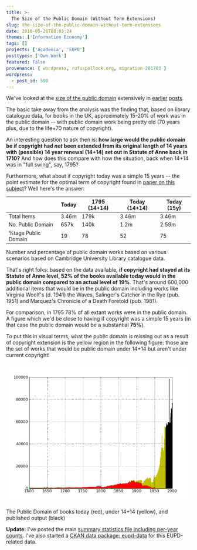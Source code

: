 ```yaml
---
title: >-
  The Size of the Public Domain (Without Term Extensions)
slug: the-size-of-the-public-domain-without-term-extensions
date: 2010-05-26T08:03:24
themes: ['Information Economy']
tags: []
projects: ['Academia', 'EUPD']
posttypes: ['Own Work']
featured: False
provenance: [ wordpress, rufuspollock.org, migration-201703 ]
wordpress:
  - post_id: 590
---
```


We've looked at the [size of the public domain](http://www.rufuspollock.org/2009/11/26/size-of-the-public-domain-iii/) extensively in [earlier](http://www.rufuspollock.org/2009/11/26/size-of-the-public-domain-iii/) [posts](http://www.rufuspollock.org/2009/07/16/size-of-the-public-domain-ii/).

The basic take away from the analysis was the finding that, based on library catalogue data, for books in the UK, approximately 15-20% of work was in the public domain -- with public domain work being pretty old (70 years plus, due to the life+70 nature of copyright).

An interesting question to ask then is: **how large would the public domain be if copyright had *not* been extended from its original length of 14 years with (possible) 14 year renewal (14+14) set out in Statute of Anne back in 1710?** And how does this compare with how the situation, back when 14+14 was in "full swing", say, 1795?

Furthermore, what about if copyright today was a simple 15 years -- the point estimate for the optimal term of copyright found in [paper on this subject](/economics/papers/optimal_copyright_term.pdf)?  Well here's the answer:

  <table class="data">
  <thead>
    <tr><th></th><th>Today</th><th>1795 (14+14)</th><th>Today (14+14)</th><th>Today (15y)</tr></thead>
  <tbody>
    <tr>
      <td>Total Items</td><td>3.46m<td>179k</td><td>3.46m</td><td>3.46m</td>
    </tr>
    <tr>
      <td>No. Public Domain</td><td>657k</td><td>140k</td><td>1.2m</td><td>2.59m</td>
    </tr>
    <tr>
      <td>%tage Public Domain</td><td>19<td>78</td><td>52</td><td>75</td>
    </tr>
  </tbody>
  </table>
  <p class="caption">Number and percentage of public domain works based on various scenarios based on Cambridge University Library catalogue data.</p>

That's right folks: based on the data available, **if copyright had stayed at its Statute of Anne level, 52% of the books available today would in the public domain compared to an actual level of 19%**. That's around 600,000 additional items that would be in the public domain including works like Virginia Woolf's (d. 1941) the Waves, Salinger's Catcher in the Rye (pub. 1951) and Marquez's Chronicle of a Death Foretold (pub. 1981).

For comparison, in 1795 78% of all extant works were in the public domain. A figure which we'd be close to having if copyright was a simple 15 years (in that case the public domain would be a substantial **75%**).

To put this in visual terms, what the public domain is missing out as a result of copyright extension is the yellow region in the following figure: those are the set of works that would be public domain under 14+14 but aren't under current copyright!

<img class="displayed large" src="/papers/media/eupd/culbooks_counts_annual_1600-2001_showpd_showpd28.png" alt="PD Stats" />
  <p class="caption">The Public Domain of books today (red), under 14+14 (yellow), and published output (black)</p> 

**Update:** I've posted the main [summary statistics file including per-year counts](http://www.rufuspollock.org/wp-content/uploads/2010/05/culbooks_stats.js). I've also started a [CKAN data package: eupd-data](http://ckan.net/package/eupd-data) for this EUPD-related data.
